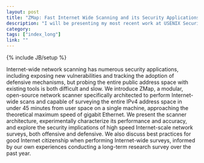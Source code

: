```yaml
---
layout: post
title: "ZMap: Fast Internet Wide Scanning and its Security Applications"
description: "I will be presenting my most recent work at USENIX Security '22 in Washington, D.C. on August 16, 2013. Abstract: Internet-wide network scanning has numerous security applications, including exposing new vulnerabilities and tracking the adoption of defensive mechanisms, but probing the entire public address space with existing tools is both difficult and slow. We introduce ZMap, a modular, open-source network scanner specifically architected to perform Internet-wide scans and capable of surveying the entire IPv4 address space in under 45 minutes from user space on a single machine, approaching the theoretical maximum speed of gigabit Ethernet. We present the scanner architecture, experimentally characterize its performance and accuracy, and explore the security implications of high speed Internet-scale network surveys, both offensive and defensive. We also discuss best practices for good Internet citizenship when performing Internet-wide surveys, informed by our own experiences conducting a long-term research survey over the past year."
category: 
tags: ["index_long"]
link: ""
---
```

{% include JB/setup %}

Internet-wide network scanning has numerous security applications, including exposing new vulnerabilities and tracking the adoption of defensive mechanisms, but probing the entire public address space with existing tools is both difficult and slow. We introduce ZMap, a modular, open-source network scanner specifically architected to perform Internet-wide scans and capable of surveying the entire IPv4 address space in under 45 minutes from user space on a single machine, approaching the theoretical maximum speed of gigabit Ethernet. We present the scanner architecture, experimentally characterize its performance and accuracy, and explore the security implications of high speed Internet-scale network surveys, both offensive and defensive. We also discuss best practices for good Internet citizenship when performing Internet-wide surveys, informed by our own experiences conducting a long-term research survey over the past year.
